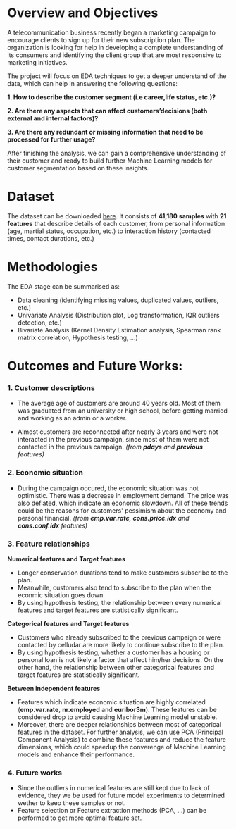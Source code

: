 # Overview and Objectives

A telecommunication business recently began a marketing campaign to encourage clients to sign up for their new subscription plan. The organization is looking for help in developing a complete understanding of its consumers and identifying the client group that are most responsive to marketing initiatives.

The project will focus on EDA techniques to get a deeper understand of the data, which can help in answering the following questions:

**1. How to describe the customer segment (i.e career,life status, etc.)?**

**2. Are there any aspects that can affect customers’decisions (both external and internal factors)?**

**3. Are there any redundant or missing information that need to be processed for further usage?**

After finishing the analysis, we can gain a comprehensive understanding of their customer and ready to build further Machine Learning models for customer segmentation based on these insights.

# Dataset

The dataset can be downloaded [here](https://drive.google.com/file/d/113_wcUa5BkKZico4ySDSe-wFzWajgHKL/view?usp=drive_link). It consists of **41,180 samples** with **21 features** that describe details of each customer, from personal information (age, martial status, occupation, etc.) to interaction history (contacted times, contact durations, etc.)

# Methodologies

The EDA stage can be summarised as:
- Data cleaning (identifying missing values, duplicated values, outliers, etc.)
- Univariate Analysis (Distribution plot, Log transformation, IQR outliers detection, etc.)
- Bivariate Analysis (Kernel Density Estimation analysis, Spearman rank matrix correlation, Hypothesis testing, ...)

# Outcomes and Future Works:
### 1. Customer descriptions

- The average age of customers are around 40 years old. Most of them was graduated from an university or high school, before getting married and working as an admin or a worker.

- Almost customers are reconnected after nearly 3 years and were not interacted in the previous campaign, since most of them were not contacted in the previous campaign. *(from **pdays** and **previous** features)*

### 2. Economic situation
- During the campaign occured, the economic situation was not optimistic. There was a decrease in employment demand. The price was also deflated, which indicate an economic slowdown. All of these trends could be the reasons for customers' pessimism about the economy and personal financial. *(from **emp.var.rate**, **cons.price.idx** and **cons.conf.idx** features)*

### 3. Feature relationships

**Numerical features and Target features**
- Longer conservation durations tend to make customers subscribe to the plan.
- Meanwhile, customers also tend to subscribe to the plan when the econmic situation goes down.
- By using hypothesis testing, the relationship between every numerical features and target features are statistically significant.

**Categorical features and Target features**
- Customers who already subscribed to the previous campaign or were contacted by celludar are more likely to continue subscribe to the plan.
- By using hypothesis testing, whether a customer has a housing or personal loan is not likely a factor that affect him/her decisions. On the other hand, the relationship between other categorical features and target features are statistically significant.

**Between independent features**
- Features which indicate economic situation are highly correlated (**emp.var.rate**, **nr.employed** and **euribor3m**). These features can be considered drop to avoid causing Machine Learning model unstable.
- Moreover, there are deeper relationships between most of categorical features in the dataset. For further analysis, we can use PCA (Principal Component Analysis) to combine these features and reduce the feature dimensions, which could speedup the converenge of Machine Learning models and enhance their performance.

### 4. Future works
- Since the outliers in numerical features are still kept due to lack of evidence, they we be used for future model experiments to determined wether to keep these samples or not.
- Feature selection or Feature extraction methods (PCA, ...) can be performed to get more optimal feature set.
